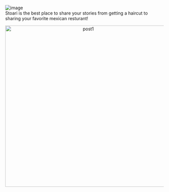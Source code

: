 ![image](https://user-images.githubusercontent.com/103964270/165575690-c78e9844-3c9e-40c3-919c-3315a376e3f1.png)  
Stoari is the best place to share your stories from getting a haircut to sharing your favorite mexican resturant!  
<p align="center">
<img src="https://user-images.githubusercontent.com/103964270/165571524-8d19bf10-4620-4ace-b5a9-3d2d8c3a9f3d.png" alt="post1" width="512" align="center">  
</p>
